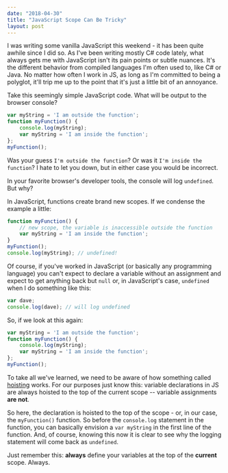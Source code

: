 ```yaml
---
date: "2018-04-30"
title: "JavaScript Scope Can Be Tricky"
layout: post
---
```


I was writing some vanilla JavaScript this weekend - it has been quite awhile since I did so. As I've been writing mostly C# code lately, what always gets me with JavaScript isn't its pain points or subtle nuances. It's the different behavior from compiled languages I'm often used to, like C# or Java. No matter how often I work in JS, as long as I'm committed to being a polyglot, it'll trip me up to the point that it's just a little bit of an annoyance.

Take this seemingly simple JavaScript code. What will be output to the browser console?

```javascript
var myString = 'I am outside the function';
function myFunction() {
    console.log(myString);
    var myString = 'I am inside the function';
};
myFunction();
```

Was your guess `I'm outside the function`? Or was it `I'm inside the function`? I hate to let you down, but in either case you would be incorrect.

In your favorite browser's developer tools, the console will log `undefined`. But why?

In JavaScript, functions create brand new scopes. If we condense the example a little:

```javascript
function myFunction() {
    // new scope, the variable is inaccessible outside the function
    var myString = 'I am inside the function';
}
myFunction();
console.log(myString); // undefined!
```

Of course, if you've worked in JavaScript (or basically any programming language) you can't expect to declare a variable without an assignment and expect to get anything back but `null` or, in JavaScript's case, `undefined` when I do something like this:

```javascript
var dave;
console.log(dave); // will log undefined
```

So, if we look at this again:

```javascript
var myString = 'I am outside the function';
function myFunction() {
    console.log(myString);
    var myString = 'I am inside the function';
};
myFunction();
```

To take all we've learned, we need to be aware of how something called [hoisting](https://developer.mozilla.org/en-US/docs/Glossary/Hoisting) works. For our purposes just know this: variable declarations in JS are always hoisted to the top of the current scope -- variable assignments **are not**.

So here, the declaration is hoisted to the top of the scope - or, in our case, the `myFunction()` function. So before the `console.log` statement in the function, you can basically envision a `var myString` in the first line of the function. And, of course, knowing this now it is clear to see why the logging statement will come back as `undefined`.

Just remember this: **always** define your variables at the top of the **current** scope. Always.
